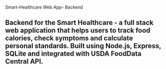 Smart-Healthcare Web App- Backend 

Backend for the Smart Healthcare - a full stack web application that helps users to track food calories, check symptoms and calculate personal standards. Built using Node.js, Express, SQLite and integrated with USDA FoodData Central API.
---------------------------------------------------------------------------------------------------------------------------------------------------------------------------------------------
